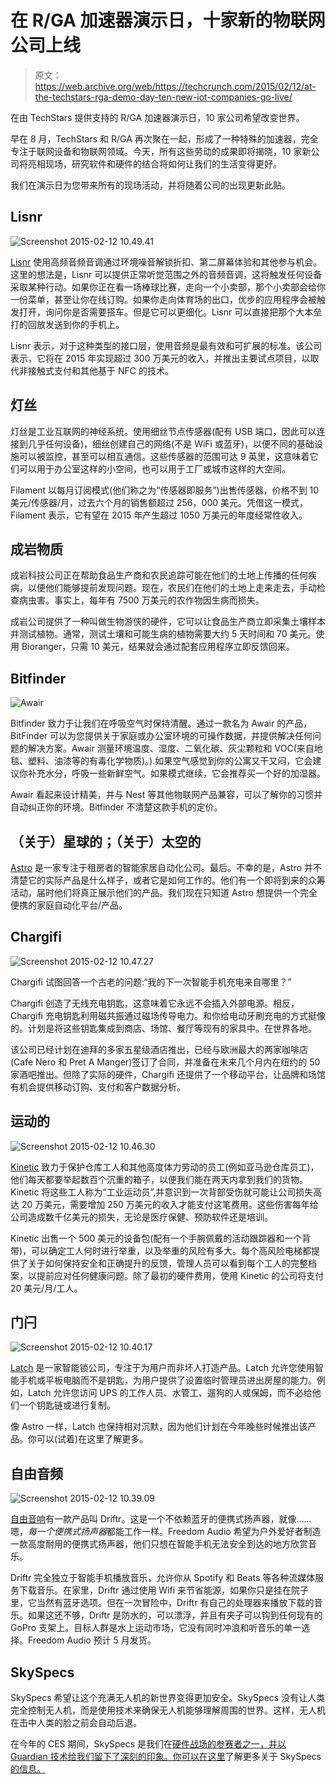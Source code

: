 # 在 R/GA 加速器演示日，十家新的物联网公司上线 

> 原文：<https://web.archive.org/web/https://techcrunch.com/2015/02/12/at-the-techstars-rga-demo-day-ten-new-iot-companies-go-live/>

在由 TechStars 提供支持的 R/GA 加速器演示日，10 家公司希望改变世界。

早在 8 月，TechStars 和 R/GA 再次聚在一起，形成了一种特殊的加速器，完全专注于联网设备和物联网领域。今天，所有这些劳动的成果即将揭晓，10 家新公司将亮相现场，研究软件和硬件的结合将如何让我们的生活变得更好。

我们在演示日为您带来所有的现场活动，并将随着公司的出现更新此贴。

## Lisnr

![Screenshot 2015-02-12 10.49.41](img/e67b9cebda18183d0fb03bec50de7310.png)

[Lisnr](https://web.archive.org/web/20221225022332/http://lisnr.com/) 使用高频音频音调通过环境噪音解锁折扣、第二屏幕体验和其他参与机会。这里的想法是，Lisnr 可以提供正常听觉范围之外的音频音调，这将触发任何设备采取某种行动。如果你正在看一场棒球比赛，走向一个小卖部，那个小卖部会给你一份菜单，甚至让你在线订购。如果你走向体育场的出口，优步的应用程序会被触发打开，询问你是否需要搭车。但是它可以更细化。Lisnr 可以直接把那个大本垒打的回放发送到你的手机上。

Lisnr 表示，对于这种类型的接口层，使用音频是最有效和可扩展的标准。该公司表示，它将在 2015 年实现超过 300 万美元的收入，并推出主要试点项目，以取代非接触式支付和其他基于 NFC 的技术。

## 灯丝

灯丝是工业互联网的神经系统。使用细丝节点传感器(配有 USB 端口，因此可以连接到几乎任何设备)，细丝创建自己的网络(不是 WiFi 或蓝牙)，以便不同的基础设施可以被监控，甚至可以相互通信。这些传感器的范围可达 9 英里，这意味着它们可以用于办公室这样的小空间，也可以用于工厂或城市这样的大空间。

Filament 以每月订阅模式(他们称之为“传感器即服务”)出售传感器，价格不到 10 美元/传感器/月，过去六个月的销售额超过 256，000 美元。凭借这一模式，Filament 表示，它有望在 2015 年产生超过 1050 万美元的年度经常性收入。

## 成岩物质

成岩科技公司正在帮助食品生产商和农民追踪可能在他们的土地上传播的任何疾病，以便他们能够提前发现问题。现在，农民们在他们的土地上走来走去，手动检查病虫害。事实上，每年有 7500 万美元的农作物因生病而损失。

成岩公司提供了一种叫做生物游侠的硬件，它可以让食品生产商立即采集土壤样本并测试植物。通常，测试土壤和可能生病的植物需要大约 5 天时间和 70 美元。使用 Bioranger，只需 10 美元，结果就会通过配套应用程序立即反馈回来。

## Bitfinder

![Awair](img/0f0c7f9104f427d94e544688ee9000b8.png)

Bitfinder 致力于让我们在呼吸空气时保持清醒。通过一款名为 Awair 的产品，BitFinder 可以为您提供关于家庭或办公室环境的可操作数据，并提供解决任何问题的解决方案。Awair 测量环境温度、湿度、二氧化碳、灰尘颗粒和 VOC(来自地毯、塑料、油漆等的有毒化学物质)。).如果空气感觉到你的公寓又干又闷，它会建议你补充水分，呼吸一些新鲜空气。如果模式继续，它会推荐买一个好的加湿器。

Awair 看起来设计精美，并与 Nest 等其他物联网产品兼容，可以了解你的习惯并自动纠正你的环境。Bitfinder 不清楚这款手机的定价。

## （关于）星球的；（关于）太空的

[Astro](https://web.archive.org/web/20221225022332/http://www.astro.ai/#/) 是一家专注于租房者的智能家居自动化公司。最后。不幸的是，Astro 并不清楚它的实际产品是什么样子，或者它是如何工作的。他们有一个即将到来的众筹活动，届时他们将真正展示他们的产品。我们现在只知道 Astro 想提供一个完全便携的家庭自动化平台/产品。

## Chargifi

![Screenshot 2015-02-12 10.47.27](img/6ebb802c9b820bbcc7256aa7b383ad0b.png)

Chargifi 试图回答一个古老的问题:“我的下一次智能手机充电来自哪里？”

Chargifi 创造了无线充电钥匙，这意味着它永远不会插入外部电源。相反，Chargifi 充电钥匙利用磁共振通过磁场传导电力。和你给电动牙刷充电的方式挺像的。计划是将这些钥匙集成到商店、场馆、餐厅等现有的家具中。在世界各地。

该公司已经计划在迪拜的多家五星级酒店推出，已经与欧洲最大的两家咖啡店(Cafe Nero 和 Pret A Manger)签订了合同，并准备在未来几个月内在纽约的 50 家酒吧推出。但除了实际的硬件，Chargifi 还提供了一个移动平台，让品牌和场馆有机会提供移动订购、支付和客户数据分析。

## 运动的

![Screenshot 2015-02-12 10.46.30](img/dd293f30f7d366de90a07c249b580ed6.png)

[Kinetic](https://web.archive.org/web/20221225022332/http://www.wearkinetic.com/) 致力于保护仓库工人和其他高度体力劳动的员工(例如亚马逊仓库员工)，他们每天都要举起数百个沉重的箱子，以便我们能在两天内拿到我们的货物。Kinetic 将这些工人称为“工业运动员”,并意识到一次背部受伤就可能让公司损失高达 20 万美元，需要增加 250 万美元的收入才能支付这笔费用。这些伤害每年给公司造成数千亿美元的损失，无论是医疗保健、预防软件还是培训。

Kinetic 出售一个 500 美元的设备包(配有一个手腕佩戴的活动跟踪器和一个背带)，可以确定工人何时进行举重，以及举重的风险有多大。每个高风险电梯都提供了关于如何保持安全和正确提升的反馈，管理人员可以看到每个工人的完整档案，以提前应对任何健康问题。除了最初的硬件费用，使用 Kinetic 的公司将支付 20 美元/月/工人。

## 门闩

![Screenshot 2015-02-12 10.40.17](img/4656c22b1be727cac049e8c78166dd3c.png)

[Latch](https://web.archive.org/web/20221225022332/http://www.getlatch.com/) 是一家智能锁公司，专注于为用户而非坏人打造产品。Latch 允许您使用智能手机或平板电脑而不是钥匙，为用户提供了设置临时管理员进出房屋的能力。例如，Latch 允许您访问 UPS 的工作人员、水管工、遛狗的人或保姆，而不必给他们一个钥匙链或进行复制。

像 Astro 一样，Latch 也保持相对沉默，因为他们计划在今年晚些时候推出该产品。你可以(试着)在这里了解更多。

## 自由音频

![Screenshot 2015-02-12 10.39.09](img/7979ca3ab1ba2345e55add4a1b79b6ae.png)

[自由音响](https://web.archive.org/web/20221225022332/http://getdrifter.com/)有一款产品叫 Driftr。这是一个不依赖蓝牙的便携式扬声器，就像……嗯，*每一个便携式扬声器*都能工作一样。Freedom Audio 希望为户外爱好者制造一款高度耐用的便携式扬声器，他们只想在智能手机无法安全到达的地方欣赏音乐。

Driftr 完全独立于智能手机播放音乐，允许你从 Spotify 和 Beats 等各种流媒体服务下载音乐。在家里，Driftr 通过使用 Wifi 来节省能源，如果你只是挂在院子里，它当然有蓝牙选项。但在一次冒险中，Driftr 有自己的处理器来播放下载的音乐。如果这还不够，Driftr 是防水的，可以漂浮，并且有夹子可以钩到任何现有的 GoPro 支架上。目标人群是水上运动市场，它没有同时冲浪和听音乐的单一选择。Freedom Audio 预计 5 月发货。

## SkySpecs

SkySpecs 希望让这个充满无人机的新世界变得更加安全。SkySpecs 没有让人类完全控制无人机，而是使用技术来确保无人机能够理解周围的世界。这样，无人机在击中人类的脸之前会自动后退。

在今年的 CES 期间，SkySpecs 是我们在[硬件战场的参赛者之一，并以 Guardian 技术给我们留下了深刻的印象。你可以在这里](https://web.archive.org/web/20221225022332/https://techcrunch.com/2015/01/06/with-skyspecs-guardians-the-drones-have-become-self-aware/)了解更多关于 SkySpecs [的信息。](https://web.archive.org/web/20221225022332/http://www.skyspecs.com/#wind)